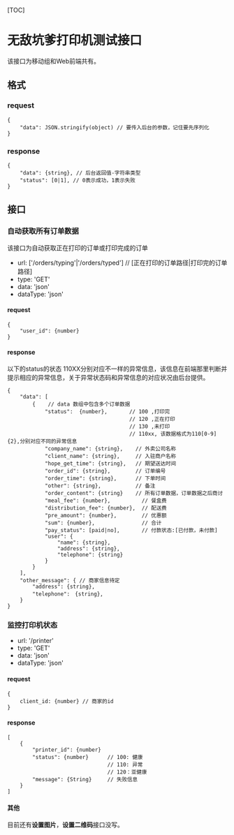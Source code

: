 [TOC]

# 无敌坑爹打印机测试接口

该接口为移动组和Web前端共有。

## 格式

### request

```
{
    "data": JSON.stringify(object) // 要传入后台的参数，记住要先序列化
}
```

### response

```
{
    "data": {string}, // 后台返回值-字符串类型
    "status": [0|1], // 0表示成功，1表示失败
}
```

## 接口

### 自动获取所有订单数据

该接口为自动获取正在打印的订单或打印完成的订单

- url: ['/orders/typing'|'/orders/typed']  // [正在打印的订单路径|打印完的订单路径]
- type: 'GET'
- data: 'json'
- dataType: 'json'

#### request

```
{
    "user_id": {number}
}
```

#### response

以下的status的状态 110XX分别对应不一样的异常信息，该信息在前端那里判断并提示相应的异常信息，关于异常状态码和异常信息的对应状况由后台提供。

```
{
    "data": [
        {    // data 数组中包含多个订单数据
            "status":  {number},       // 100 ,打印完
                                       // 120 ,正在打印
                                       // 130 ,未打印
                                       // 110xx, 该数据格式为110[0-9]{2},分别对应不同的异常信息
            "company_name": {string},    // 外卖公司名称
            "client_name": {string},     // 入驻商户名称
            "hope_get_time": {string},   // 期望送达时间
            "order_id": {string},        // 订单编号
            "order_time": {string},      // 下单时间
            "other": {string},           // 备注
            "order_content": {string}    // 所有订单数据，订单数据之后商讨
            "meal_fee": {number},          // 餐盒费
            "distribution_fee": {number},  // 配送费
            "pre_amount": {number},        // 优惠额
            "sum": {number},               // 合计
            "pay_status": [paid|no],       // 付款状态:[已付款，未付款]
            "user": {
                "name": {string},
                "address": {string},
                "telephone": {string}
            }
        }
    ], 
    "other_message": { // 商家信息待定
        "address": {string},
        "telephone":　{string},
    } 
}
```

### 监控打印机状态

- url: '/printer'
- type: 'GET'
- data: 'json'
- dataType: 'json'

#### request

```
{
    client_id: {number} // 商家的id
}
```

#### response

```
[
    {
        "printer_id": {number}
        "status": {number}      // 100: 健康
                                // 110: 异常
                                // 120：亚健康
        "message": {String}     // 失败信息
    }
]
```

#### 其他

目前还有**设置图片**，**设置二维码**接口没写。
